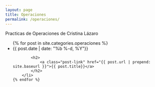 ```yaml
---
layout: page
title: Operaciones
permalink: /operaciones/
---
```

Practicas de Operaciones de Cristina Lázaro
<ul class="post-list">
    {% for post in site.categories.operaciones %}
        <li>
            <span class="post-meta">{{ post.date | date: "%b %-d, %Y"}}</span>

            <h2>
                <a class="post-link" href="{{ post.url | prepend: site.baseurl }}">{{ post.title}}</a>
            </h2>
        </li>
    {% endfor %}
</ul>